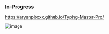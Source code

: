 ### In-Progress
https://aryanploxxx.github.io/Typing-Master-Pro/

![image](https://github.com/aryanploxxx/Typing-Master-Pro/assets/94754702/26796a1e-c160-48ff-9834-81f2fde5204b)
